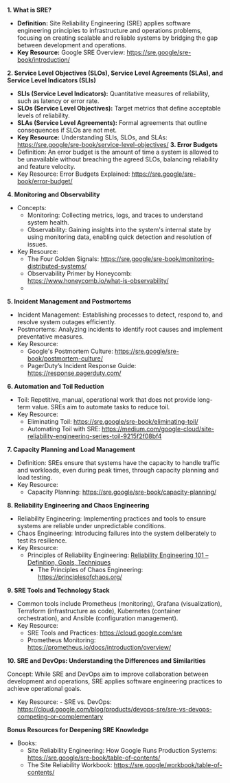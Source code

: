 **1. What is SRE?**
- **Definition:** Site Reliability Engineering (SRE) applies software engineering principles to infrastructure and operations problems, focusing on creating scalable and reliable systems by bridging the gap between development and operations.
- **Key Resource:** Google SRE Overview: https://sre.google/sre-book/introduction/

**2. Service Level Objectives (SLOs), Service Level Agreements (SLAs), and Service Level Indicators (SLIs)**
  - **SLIs (Service Level Indicators):** Quantitative measures of reliability, such as latency or error rate.
  - **SLOs (Service Level Objectives):** Target metrics that define acceptable levels of reliability.
  - **SLAs (Service Level Agreements):** Formal agreements that outline consequences if SLOs are not met.
  - **Key Resource:** Understanding SLIs, SLOs, and SLAs: https://sre.google/sre-book/service-level-objectives/
**3. Error Budgets**
- Definition: An error budget is the amount of time a system is allowed to be unavailable without breaching the agreed SLOs, balancing reliability and feature velocity.
- Key Resource: Error Budgets Explained: https://sre.google/sre-book/error-budget/

**4. Monitoring and Observability**
- Concepts:
	- Monitoring: Collecting metrics, logs, and traces to understand system health.
	- Observability: Gaining insights into the system's internal state by using monitoring data, enabling quick detection and resolution of issues.
- Key Resource:
	- The Four Golden Signals: https://sre.google/sre-book/monitoring-distributed-systems/
	- Observability Primer by Honeycomb: https://www.honeycomb.io/what-is-observability/
    - 
**5. Incident Management and Postmortems**
- Incident Management: Establishing processes to detect, respond to, and resolve system outages efficiently.
- Postmortems: Analyzing incidents to identify root causes and implement preventative measures.
- Key Resource:
	- Google's Postmortem Culture: https://sre.google/sre-book/postmortem-culture/
	- PagerDuty’s Incident Response Guide: https://response.pagerduty.com/
  
**6. Automation and Toil Reduction**
- Toil: Repetitive, manual, operational work that does not provide long-term value. SREs aim to automate tasks to reduce toil.
- Key Resource:
	- Eliminating Toil: https://sre.google/sre-book/eliminating-toil/
	- Automating Toil with SRE: https://medium.com/google-cloud/site-reliability-engineering-series-toil-9215f2f08bf4

**7. Capacity Planning and Load Management**
- Definition: SREs ensure that systems have the capacity to handle traffic and workloads, even during peak times, through capacity planning and load testing.
- Key Resource:
	- Capacity Planning: https://sre.google/sre-book/capacity-planning/
  
**8. Reliability Engineering and Chaos Engineering**
- Reliability Engineering: Implementing practices and tools to ensure systems are reliable under unpredictable conditions.
- Chaos Engineering: Introducing failures into the system deliberately to test its resilience.
- Key Resource:
	- Principles of Reliability Engineering: [Reliability Engineering 101 – Definition, Goals, Techniques](https://limblecmms.com/blog/reliability-engineering/)  
        - The Principles of Chaos Engineering: https://principlesofchaos.org/
      
**9. SRE Tools and Technology Stack**

- Common tools include Prometheus (monitoring), Grafana (visualization), Terraform (infrastructure as code), Kubernetes (container orchestration), and Ansible (configuration management).
- Key Resource:
	- SRE Tools and Practices: https://cloud.google.com/sre
	- Prometheus Monitoring: https://prometheus.io/docs/introduction/overview/

**10. SRE and DevOps: Understanding the Differences and Similarities**

Concept: While SRE and DevOps aim to improve collaboration between development and operations, SRE applies software engineering practices to achieve operational goals.
- Key Resource:
      - SRE vs. DevOps: https://cloud.google.com/blog/products/devops-sre/sre-vs-devops-competing-or-complementary

**Bonus Resources for Deepening SRE Knowledge**
- Books:
	- Site Reliability Engineering: How Google Runs Production Systems: https://sre.google/sre-book/table-of-contents/
    - The Site Reliability Workbook: https://sre.google/workbook/table-of-contents/
